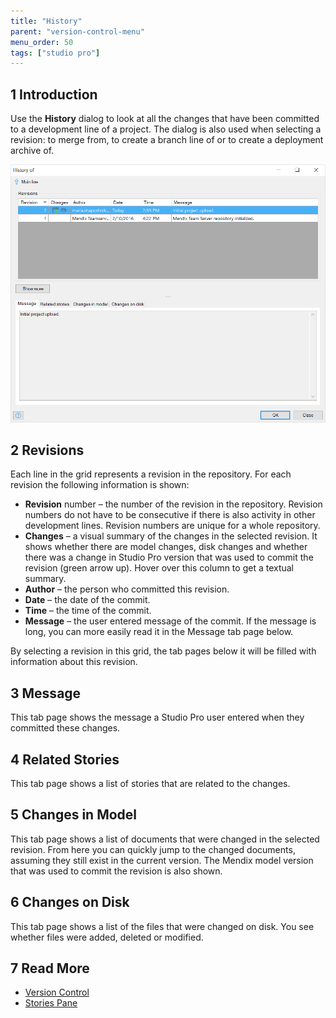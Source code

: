 ```yaml
---
title: "History"
parent: "version-control-menu"
menu_order: 50
tags: ["studio pro"]
---
```

## 1 Introduction

Use the **History** dialog to look at all the changes that have been committed to a development line of a project. The dialog is also used when selecting a revision: to merge from, to create a branch line of or to create a deployment archive of.

![](attachments/history-dialog/history-dialog.png)

## 2 Revisions

Each line in the grid represents a revision in the repository. For each revision the following information is shown:

* **Revision** number – the number of the revision in the repository. Revision numbers do not have to be consecutive if there is also activity in other development lines. Revision numbers are unique for a whole repository.
* **Changes** – a visual summary of the changes in the selected revision. It shows whether there are model changes, disk changes and whether there was a change in Studio Pro version that was used to commit the revision (green arrow up). Hover over this column to get a textual summary.
* **Author** – the person who committed this revision.
* **Date** – the date of the commit.
* **Time** – the time of the commit.
* **Message** – the user entered message of the commit. If the message is long, you can more easily read it in the Message tab page below.

By selecting a revision in this grid, the tab pages below it will be filled with information about this revision.

## 3 Message

This tab page shows the message a Studio Pro user entered when they committed these changes.

## 4 Related Stories

This tab page shows a list of stories that are related to the changes.

## 5 Changes in Model

This tab page shows a list of documents that were changed in the selected revision. From here you can quickly jump to the changed documents, assuming they still exist in the current version. The Mendix model version that was used to commit the revision is also shown. 

## 6 Changes on Disk

This tab page shows a list of the files that were changed on disk. You see whether files were added, deleted or modified.

## 7 Read More

* [Version Control](version-control)
* [Stories Pane](stories-pane)